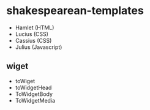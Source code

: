 # shakespearean-templates

- Hamlet (HTML)
- Lucius (CSS)
- Cassius (CSS)
- Julius (Javascript)

## wiget

- toWiget
- toWidgetHead
- ToWidgetBody
- ToWidgetMedia
